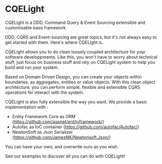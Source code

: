 # CQELight

CQELight is a DDD, Command Query & Event Sourcing extensible and customisable base framework

DDD, CQRS and Event-sourcing are great topics, but it's not always easy to get started with them. Here's where CQELight is.

CQELight allows you to do clean loosely coupled architecture for your software developpments. Like this, you won't have to worry about technical stuff, just focus on business stuff and rely on CQELight system to help you build and run your system.

Based on Domain Driven Design, you can create your objects within boundaries, as aggregates, entities or value objects.
With this clean object architecture, you can perform simple, flexible and extensible CQRS operations for interact with the system.

CQELight is also fully extensible the way you want. We provide a basic implementation with :

 - Entity Framework Core as ORM (https://github.com/aspnet/entityframework/)
 - Autofac as IoC container (https://github.com/autofac/Autofac/)
 - NewtonSoft as Json Serializer (https://github.com/JamesNK/Newtonsoft.Json/)
 
 You can have your own, and overwrite ours as you wish.

See our examples to discover all you can do with CQELight!
